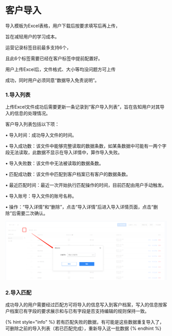 # 客户导入

导⼊模板为Excel表格，⽤户下载后按要求填写后再上传，

旨在减轻⽤户的学习成本。

运营记录标签⽬前最多⽀持6个，

且此6个标签需要已经在客户标签中提前配置好。

⽤户上传Excel后，⽂件格式、⼤⼩等均没问题⽅可上传

成功，同时⽤户必须同意“数据导⼊免责说明”。

### 1.导入列表

上传Excel⽂件成功后需要更新⼀条记录到“客户导⼊列表”，旨在告知⽤户对其导⼊的信息的处理情况。

客户导⼊列表包括以下项：

• 导⼊时间：成功导⼊⽂件的时间。

• 导⼊成功数：该⽂件中能够完整读取的数据条数，如某条数据中可能有⼀两个字段⽆法读取，此数据不显示在导⼊详情中，算作导⼊失败。

• 导⼊失败数：该⽂件中⽆法被读取的数据条数。

• 匹配成功数：该⽂件中匹配到客户档案已有客户的数据条数。

• 最近匹配时间：最近⼀次开始执⾏匹配操作的时间，⽬前匹配由⽤户⼿动触发。

• 导⼊账号：导⼊⽂件的账号名称。

• 操作：“导⼊详情”和“删除”，点击“导⼊详情”后进⼊导⼊详情⻚⾯，点击“删除”后需要⼆次确认。

![](../.gitbook/assets/image%20%2848%29.png)

### 2.导入匹配

成功导⼊的⽤户需要经过匹配⽅可将导⼊的信息写⼊到客户档案，写⼊的信息按客户档案已有字段的要求展示和与已有字段是否⽀持编辑的规则保持⼀致。

{% hint style="info" %}
若有匹配失败的数据，有可能是这些数据重复导入了，可删除之前的导入列表（若已匹配完成），重新导入这一批数据
{% endhint %}





